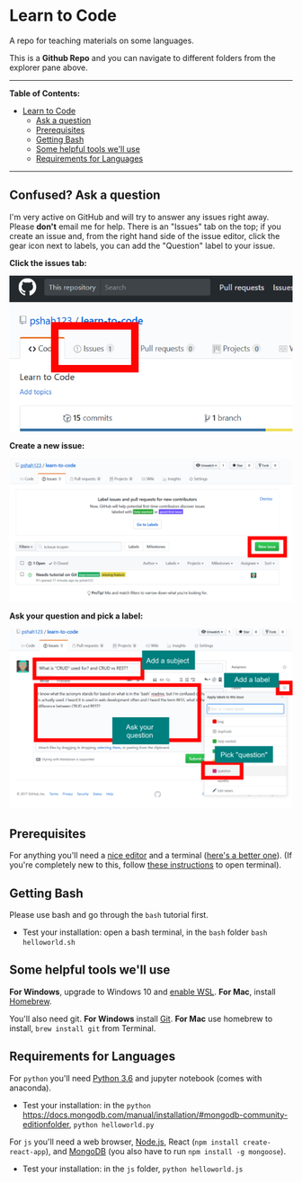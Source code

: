 # Learn to Code

A repo for teaching materials on some languages.

This is a **Github Repo** and you can navigate to different folders from the explorer pane above.

---------------

**Table of Contents:**

- [Learn to Code](#learn-to-code)
  - [Ask a question](#confused?-ask-a-question)
  - [Prerequisites](#prerequisites)
  - [Getting Bash](#getting-bash)
  - [Some helpful tools we'll use](#some-helpful-tools-well-use)
  - [Requirements for Languages](#requirements-for-languages)

---------------

## Confused? Ask a question

I'm very active on GitHub and will try to answer any issues right away. Please **don't** email me for help. There is an "Issues" tab on the top; if you create an issue and, from the right hand side of the issue editor, click the gear icon next to labels, you can add the "Question" label to your issue.

**Click the issues tab:**

![Issues Tab](/.img/issues.png)

**Create a new issue:**

![Create a new issue](/.img/new_issue.png)

**Ask your question and pick a label:**

![How to ask a question](/.img/how_to_issue.png)


## Prerequisites

For anything you'll need a [nice editor](http://code.visualstudio.com) and a terminal ([here's a better one](http://hyper.is)). (If you're completely new to this, follow [these instructions](/bash) to open terminal).

## Getting Bash

Please use bash and go through the `bash` tutorial first.
- Test your installation: open a bash terminal, in the `bash` folder `bash helloworld.sh`

## Some helpful tools we'll use

**For Windows**, upgrade to Windows 10 and [enable WSL](https://msdn.microsoft.com/en-us/commandline/wsl/install-win10).
**For Mac**, install [Homebrew](http://brew.sh).

You'll also need git.
**For Windows** install [Git](https://git-scm.com/download/win).
**For Mac** use homebrew to install, `brew install git` from Terminal.

## Requirements for Languages

For `python` you'll need [Python 3.6](https://www.anaconda.com/download/) and jupyter notebook (comes with anaconda).
- Test your installation: in the `python` https://docs.mongodb.com/manual/installation/#mongodb-community-editionfolder, `python helloworld.py`

For `js` you'll need a web browser, [Node.js](https://nodejs.org/en/download/), React (`npm install create-react-app`), and [MongoDB](https://docs.mongodb.com/manual/installation/#mongodb-community-edition) (you also have to run `npm install -g mongoose`).
- Test your installation: in the `js` folder, `python helloworld.js`